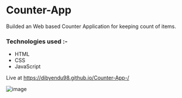 # Counter-App

Builded an Web based Counter Application for keeping count of items.

### Technologies used :- ###
* HTML
* CSS
* JavaScript


Live at https://dibyendu98.github.io/Counter-App-/

![image](https://user-images.githubusercontent.com/44119508/233309397-a2331da1-50d6-4693-b79d-bb466d1323d1.png)

   
 
